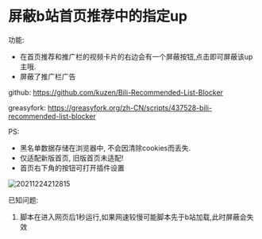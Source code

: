 # 屏蔽b站首页推荐中的指定up

功能:
- 在首页推荐和推广栏的视频卡片的右边会有一个屏蔽按钮,点击即可屏蔽该up主哦.
- 屏蔽了推广栏广告

github: https://github.com/kuzen/Bili-Recommended-List-Blocker

greasyfork: https://greasyfork.org/zh-CN/scripts/437528-bili-recommended-list-blocker

PS: 
- 黑名单数据存储在浏览器中, 不会因清除cookies而丢失.
- 仅适配新版首页, 旧版首页未适配!
- 首页右下角的按钮可打开插件设置

![20211224212815](https://s2.loli.net/2021/12/24/E4HL193jXkcWsdn.gif)

已知问题:
1. 脚本在进入网页后1秒运行,如果网速较慢可能脚本先于b站加载,此时屏蔽会失效

